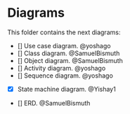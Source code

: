 # Diagrams

This folder contains the next diagrams: 
- [] Use case diagram. @yoshago 
- [] Class diagram. @SamuelBismuth 
- [] Object diagram. @SamuelBismuth 
- [] Activity diagram. @yoshago 
- [] Sequence diagram. @yoshago 
- [X] State machine diagram. @Yishay1 
- [] ERD. @SamuelBismuth 
